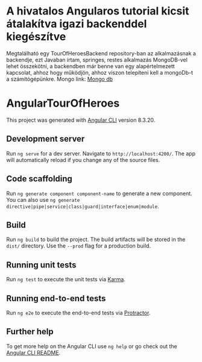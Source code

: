 # A hivatalos Angularos tutorial kicsit átalakítva igazi backenddel kiegészítve
Megtalálható egy TourOfHeroesBackend repository-ban az alkalmazásnak a backendje, ezt Javaban írtam, springes, restes alkalmazás
MongoDB-vel lehet összekötni, a backendben már benne van egy alapértelmezett kapcsolat, ahhoz hogy működjön, ahhoz viszon telepíteni kell a mongoDb-t a számítógépünkre. 
Mongo link: [Mongo db](https://www.mongodb.com/download-center/community)

# AngularTourOfHeroes

This project was generated with [Angular CLI](https://github.com/angular/angular-cli) version 8.3.20.

## Development server

Run `ng serve` for a dev server. Navigate to `http://localhost:4200/`. The app will automatically reload if you change any of the source files.

## Code scaffolding

Run `ng generate component component-name` to generate a new component. You can also use `ng generate directive|pipe|service|class|guard|interface|enum|module`.

## Build

Run `ng build` to build the project. The build artifacts will be stored in the `dist/` directory. Use the `--prod` flag for a production build.

## Running unit tests

Run `ng test` to execute the unit tests via [Karma](https://karma-runner.github.io).

## Running end-to-end tests

Run `ng e2e` to execute the end-to-end tests via [Protractor](http://www.protractortest.org/).

## Further help

To get more help on the Angular CLI use `ng help` or go check out the [Angular CLI README](https://github.com/angular/angular-cli/blob/master/README.md).
